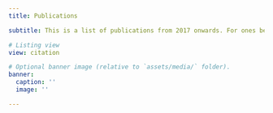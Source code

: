 ```yaml
---
title: Publications

subtitle: This is a list of publications from 2017 onwards. For ones before 2017, refer to the [EESG@CMU group website](http://www.eesg.ece.cmu.edu/research/publications.php).

# Listing view
view: citation

# Optional banner image (relative to `assets/media/` folder).
banner:
  caption: ''
  image: ''

---
```

